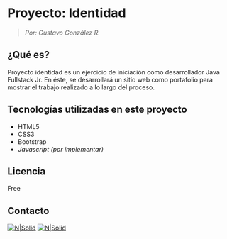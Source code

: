 # Proyecto: Identidad
> _Por: Gustavo González R._

## ¿Qué es?
 Proyecto identidad es un ejercicio de iniciación como desarrollador Java Fullstack Jr. 
 En éste, se desarrollará un sitio web como portafolio para mostrar el trabajo realizado a lo largo del proceso.
 
## Tecnologías utilizadas en este proyecto
- HTML5
- CSS3
- Bootstrap
- _Javascript (por implementar)_

## Licencia
Free

## Contacto

[![N|Solid](https://img.icons8.com/fluency/344/linkedin-2.png)](https://www.linkedin.com/in/gustavo-ggr/)
[![N|Solid](https://img.icons8.com/material-outlined/344/github.png)](https://github.com/GustavoGzRz)